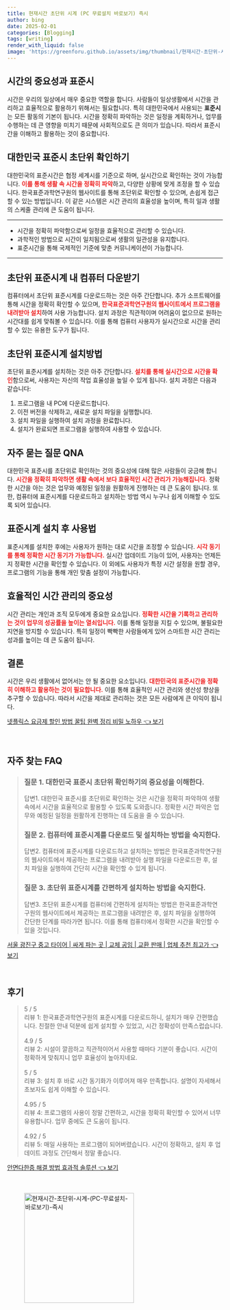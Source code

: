 ```yaml
---
title: 현재시간 초단위 시계 (PC 무료설치 바로보기) 즉시
author: bing
date: 2025-02-01
categories: [Blogging]
tags: [writing]
render_with_liquid: false
image: 'https://greenforu.github.io/assets/img/thumbnail/현재시간-초단위-시계-(PC-무료설치-바로보기)-즉시.webp'
---
```



<h2 id='시간의 중요성'>시간의 중요성과 표준시</h2>

<p>시간은 우리의 일상에서 매우 중요한 역할을 합니다. 사람들이 일상생활에서 시간을 관리하고 효율적으로 활용하기 위해서는 <!-- <b><span style="color: #ee2323;">정확한 시간 파악이 필수적</span></b> --> 필요합니다. 특히 대한민국에서 사용되는 <b>표준시</b>는 모든 활동의 기본이 됩니다. 시간을 정확히 파악하는 것은 일정을 계획하거나, 업무를 수행하는 데 큰 영향을 미치기 때문에 사회적으로도 큰 의미가 있습니다. 따라서 표준시간을 이해하고 활용하는 것이 중요합니다.</p>

<h2 id='대한민국 표준시 확인하기'>대한민국 표준시 초단위 확인하기</h2>

<p>대한민국의 표준시간은 협정 세계시를 기준으로 하며, 실시간으로 확인하는 것이 가능합니다. <b><span style="color: #ee2323;">이를 통해 생활 속 시간을 정확히 파악</span></b>하고, 다양한 상황에 맞게 조정을 할 수 있습니다. 한국표준과학연구원의 웹사이트를 통해 초단위로 확인할 수 있으며, 손쉽게 접근할 수 있는 방법입니다. 이 같은 시스템은 시간 관리의 효율성을 높이며, 특히 일과 생활의 스케줄 관리에 큰 도움이 됩니다.</p>

<hr />

<ul>
    <li>시간을 정확히 파악함으로써 일정을 효율적으로 관리할 수 있습니다.</li>
    <li>과학적인 방법으로 시간이 일치됨으로써 생활의 일관성을 유지합니다.</li>
    <li>표준시간을 통해 국제적인 기준에 맞춘 커뮤니케이션이 가능합니다.</li>
</ul>

<hr />

<h2 id='초단위 표준시계 다운로드'>초단위 표준시계 내 컴퓨터 다운받기</h2>

<p>컴퓨터에서 초단위 표준시계를 다운로드하는 것은 아주 간단합니다. 추가 소프트웨어를 통해 시간을 정확히 확인할 수 있으며, <b><span style="color: #ee2323;">한국표준과학연구원의 웹사이트에서 프로그램을 내려받아 설치</span></b>하여 사용 가능합니다. 설치 과정은 직관적이며 어려움이 없으므로 원하는 시간대를 쉽게 맞춰볼 수 있습니다. 이를 통해 컴퓨터 사용자가 실시간으로 시간을 관리할 수 있는 유용한 도구가 됩니다.</p>

<h2 id='표준시계 설치방법'>초단위 표준시계 설치방법</h2>

<p>초단위 표준시계를 설치하는 것은 아주 간단합니다. <b><span style="color: #ee2323;">설치를 통해 실시간으로 시간을 확인</span></b>함으로써, 사용자는 자신의 작업 효율성을 높일 수 있게 됩니다. 설치 과정은 다음과 같습니다:</p>

<ol>
    <li>프로그램을 내 PC에 다운로드합니다.</li>
    <li>이전 버전을 삭제하고, 새로운 설치 파일을 실행합니다.</li>
    <li>설치 파일을 실행하여 설치 과정을 완료합니다.</li>
    <li>설치가 완료되면 프로그램을 실행하여 사용할 수 있습니다.</li>
</ol>

<h2 id='주요 질문과 답변'>자주 묻는 질문 QNA</h2>

<p>대한민국 표준시를 초단위로 확인하는 것의 중요성에 대해 많은 사람들이 궁금해 합니다. <b><span style="color: #ee2323;">시간을 정확히 파악하면 생활 속에서 보다 효율적인 시간 관리가 가능해집니다.</span></b> 정확한 시간을 아는 것은 업무와 예정된 일정을 원활하게 진행하는 데 큰 도움이 됩니다. 또한, 컴퓨터에 표준시계를 다운로드하고 설치하는 방법 역시 누구나 쉽게 이해할 수 있도록 되어 있습니다.</p>

<h2 id='표준시계 사용설명'>표준시계 설치 후 사용법</h2>

<p>표준시계를 설치한 후에는 사용자가 원하는 대로 시간을 조정할 수 있습니다. <b><span style="color: #ee2323;">시각 동기를 통해 정확한 시간 동기가 가능합니다.</span></b> 실시간 업데이트 기능이 있어, 사용자는 언제든지 정확한 시간을 확인할 수 있습니다. 이 외에도 사용자가 특정 시간 설정을 원할 경우, 프로그램의 기능을 통해 개인 맞춤 설정이 가능합니다.</p>

<h2 id='효율적인 시간 관리'>효율적인 시간 관리의 중요성</h2>

<p>시간 관리는 개인과 조직 모두에게 중요한 요소입니다. <b><span style="color: #ee2323;">정확한 시간을 기록하고 관리하는 것이 업무의 성공률을 높이는 열쇠입니다.</span></b> 이를 통해 일정을 지킬 수 있으며, 불필요한 지연을 방지할 수 있습니다. 특히 일정이 빡빡한 사람들에게 있어 스마트한 시간 관리는 성과를 높이는 데 큰 도움이 됩니다.</p>

<h2 id='결론'>결론</h2>

<p>시간은 우리 생활에서 없어서는 안 될 중요한 요소입니다. <b><span style="color: #ee2323;">대한민국의 표준시간을 정확히 이해하고 활용하는 것이 필요합니다.</span></b> 이를 통해 효율적인 시간 관리와 생산성 향상을 추구할 수 있습니다. 따라서 시간을 제대로 관리하는 것은 모든 사람에게 큰 이익이 됩니다.</p>


<p><a class="click-button" title="넷플릭스 요금제 할인 방법 꿀팁 완벽 정리 비밀 노하우" href="https://greenforu.github.io/posts/%EB%84%B7%ED%94%8C%EB%A6%AD%EC%8A%A4-%EC%9A%94%EA%B8%88%EC%A0%9C-%ED%95%A0%EC%9D%B8-%EB%B0%A9%EB%B2%95-%EA%BF%80%ED%8C%81-%EC%99%84%EB%B2%BD-%EC%A0%95%EB%A6%AC-%EB%B9%84%EB%B0%80-%EB%85%B8%ED%95%98%EC%9A%B0/" rel="dofollow">넷플릭스 요금제 할인 방법 꿀팁 완벽 정리 비밀 노하우 👈 보기</a></p><br>
<h2 id='자주_찾는_FAQ'>자주 찾는 FAQ</h2>
<div itemscope="" itemtype="https://schema.org/FAQPage"> 
<blockquote> 
<div itemscope="" itemprop="mainEntity" itemtype="https://schema.org/Question"> 
<h3 itemprop="name">질문 1. 대한민국 표준시 초단위 확인하기의 중요성을 이해한다.</h3> 
<div itemscope="" itemprop="acceptedAnswer" itemtype="https://schema.org/Answer"> 
<span itemprop="text"> 
<p>답변1. 대한민국 표준시를 초단위로 확인하는 것은 시간을 정확히 파악하여 생활 속에서 시간을 효율적으로 활용할 수 있도록 도와줍니다. 정확한 시간 파악은 업무와 예정된 일정을 원활하게 진행하는 데 도움을 줄 수 있습니다.</p> 
</span> 
</div> 
</div> 

<div itemscope="" itemprop="mainEntity" itemtype="https://schema.org/Question"> 
<h3 itemprop="name">질문 2. 컴퓨터에 표준시계를 다운로드 및 설치하는 방법을 숙지한다.</h3> 
<div itemscope="" itemprop="acceptedAnswer" itemtype="https://schema.org/Answer"> 
<span itemprop="text"> 
<p>답변2. 컴퓨터에 표준시계를 다운로드하고 설치하는 방법은 한국표준과학연구원의 웹사이트에서 제공하는 프로그램을 내려받아 실행 파일을 다운로드한 후, 설치 파일을 실행하여 간단히 시간을 확인할 수 있게 됩니다.</p> 
</span> 
</div> 
</div> 

<div itemscope="" itemprop="mainEntity" itemtype="https://schema.org/Question"> 
<h3 itemprop="name">질문 3. 초단위 표준시계를 간편하게 설치하는 방법을 숙지한다.</h3> 
<div itemscope="" itemprop="acceptedAnswer" itemtype="https://schema.org/Answer"> 
<span itemprop="text"> 
<p>답변3. 초단위 표준시계를 컴퓨터에 간편하게 설치하는 방법은 한국표준과학연구원의 웹사이트에서 제공하는 프로그램을 내려받은 후, 설치 파일을 실행하여 간단한 단계를 따라가면 됩니다. 이를 통해 컴퓨터에서 정확한 시간을 확인할 수 있을 것입니다.</p> 
</span> 
</div> 
</div> 
</blockquote> 
</div>
<p><a class="click-button" title="서울 광진구 중고 타이어 | 싸게 파는 곳 | 교체 공임 | 교환 판매 | 업체 추천 최고가" href="https://greenforu.github.io/posts/%EC%84%9C%EC%9A%B8-%EA%B4%91%EC%A7%84%EA%B5%AC-%EC%A4%91%EA%B3%A0-%ED%83%80%EC%9D%B4%EC%96%B4-%EC%8B%B8%EA%B2%8C-%ED%8C%8C%EB%8A%94-%EA%B3%B3-%EA%B5%90%EC%B2%B4-%EA%B3%B5%EC%9E%84-%EA%B5%90%ED%99%98-%ED%8C%90%EB%A7%A4-%EC%97%85%EC%B2%B4-%EC%B6%94%EC%B2%9C-%EC%B5%9C%EA%B3%A0%EA%B0%80/" rel="dofollow">서울 광진구 중고 타이어 | 싸게 파는 곳 | 교체 공임 | 교환 판매 | 업체 추천 최고가 👈 보기</a></p><br>
<h2 id='후기'>후기</h2>
<div itemscope itemtype="https://schema.org/Product">
  <blockquote>
  <div itemprop="review" itemscope itemtype="https://schema.org/Review">
      <div itemprop="reviewRating" itemscope itemtype="https://schema.org/Rating"> <span itemprop="ratingValue">5</span> / <span itemprop="bestRating">5</span> </div>
      <span itemprop="reviewBody">리뷰 1: 한국표준과학연구원의 표준시계를 다운로드하니, 설치가 매우 간편했습니다. 친절한 안내 덕분에 쉽게 설치할 수 있었고, 시간 정확성이 만족스럽습니다.</span>
  </div>
  <br>
  <div itemprop="review" itemscope itemtype="https://schema.org/Review">
      <div itemprop="reviewRating" itemscope itemtype="https://schema.org/Rating"> <span itemprop="ratingValue">4.9</span> / <span itemprop="bestRating">5</span> </div>
      <span itemprop="reviewBody">리뷰 2: 시설이 깔끔하고 직관적이어서 사용할 때마다 기분이 좋습니다. 시간이 정확하게 맞춰지니 업무 효율성이 높아지네요.</span>
  </div>
  <br>
  <div itemprop="review" itemscope itemtype="https://schema.org/Review">
      <div itemprop="reviewRating" itemscope itemtype="https://schema.org/Rating"> <span itemprop="ratingValue">5</span> / <span itemprop="bestRating">5</span> </div>
      <span itemprop="reviewBody">리뷰 3: 설치 후 바로 시간 동기화가 이루어져 매우 만족합니다. 설명이 자세해서 초보자도 쉽게 이해할 수 있습니다.</span>
  </div>
  <br>
  <div itemprop="review" itemscope itemtype="https://schema.org/Review">
      <div itemprop="reviewRating" itemscope itemtype="https://schema.org/Rating"> <span itemprop="ratingValue">4.95</span> / <span itemprop="bestRating">5</span> </div>
      <span itemprop="reviewBody">리뷰 4: 프로그램의 사용이 정말 간편하고, 시간을 정확히 확인할 수 있어서 너무 유용합니다. 업무 중에도 큰 도움이 됩니다.</span>
  </div>
  <br>
  <div itemprop="review" itemscope itemtype="https://schema.org/Review">
      <div itemprop="reviewRating" itemscope itemtype="https://schema.org/Rating"> <span itemprop="ratingValue">4.92</span> / <span itemprop="bestRating">5</span> </div>
      <span itemprop="reviewBody">리뷰 5: 매일 사용하는 프로그램이 되어버렸습니다. 시간이 정확하고, 설치 후 업데이트 과정도 간단해서 정말 좋습니다.</span>
  </div>
  </blockquote>
</div>
<p><a class="click-button" title="안면다한증 해결 방법 효과적 솔루션" href="https://greenforu.github.io/posts/%EC%95%88%EB%A9%B4%EB%8B%A4%ED%95%9C%EC%A6%9D-%ED%95%B4%EA%B2%B0-%EB%B0%A9%EB%B2%95-%ED%9A%A8%EA%B3%BC%EC%A0%81-%EC%86%94%EB%A3%A8%EC%85%98/" rel="dofollow">안면다한증 해결 방법 효과적 솔루션 👈 보기</a></p><br>
<figure class="image"><img src="https://greenforu.github.io/assets/img/thumbnail/현재시간-초단위-시계-(PC-무료설치-바로보기)-즉시.webp" alt="현재시간-초단위-시계-(PC-무료설치-바로보기)-즉시" width="256" height="256"></figure>